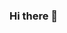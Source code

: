 ### Hi there 👋

<!--
**IgnacioZQ/IgnacioZQ** is a ✨ _special_ ✨ repository because its `README.md` (this file) appears on your GitHub profile.

Estudiante de Ingenieria Comercial / Business Engineering Student, Diego Portales University.

CademiLabs developer / Desarrollador de CademiLabs

Hobbyist of manipulating and visualizing data in R / Aficionado de la manipulación y visualización de datos en R.

